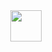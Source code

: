 <div align="center">
  <img src="https://web.archive.org/web/20091022154017/http://www.geocities.com/r_d_orioli/jukebox010.gif" height="50" />
</div>
